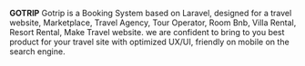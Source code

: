 **GOTRIP**
Gotrip is a Booking System based on Laravel, designed for a travel website, Marketplace, Travel Agency, Tour Operator, Room Bnb, Villa Rental, Resort Rental, Make Travel website. we are confident to bring to you best product for your travel site with optimized UX/UI, friendly on mobile on the search engine.


